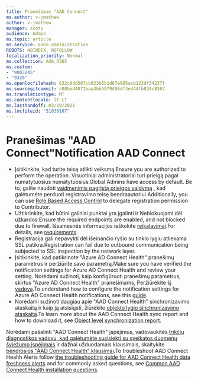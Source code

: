 ```yaml
---
title: Pranešimas "AAD Connect"
ms.author: v-jmathew
author: v-jmathew
manager: scotv
audience: Admin
ms.topic: article
ms.service: o365-administration
ROBOTS: NOINDEX, NOFOLLOW
localization_priority: Normal
ms.collection: Adm_O365
ms.custom:
- "9003245"
- "9326"
ms.openlocfilehash: 832c9dd587cb023b5b1d87e905acb123df34237f
ms.sourcegitcommit: c08bed4071baa3bb5879496df3ed44fb828c8367
ms.translationtype: MT
ms.contentlocale: lt-LT
ms.lasthandoff: 03/19/2021
ms.locfileid: "51036107"
---
```

# <a name="notification-aad-connect"></a><span data-ttu-id="df574-102">Pranešimas "AAD Connect"</span><span class="sxs-lookup"><span data-stu-id="df574-102">Notification AAD Connect</span></span>

- <span data-ttu-id="df574-103">Įsitikinkite, kad turite teisę atlikti veiksmą.</span><span class="sxs-lookup"><span data-stu-id="df574-103">Ensure you are authorized to perform the operation.</span></span> <span data-ttu-id="df574-104">Visuotiniai administratoriai turi prieigą pagal numatytuosius numatytuosius.</span><span class="sxs-lookup"><span data-stu-id="df574-104">Global Admins have access by default.</span></span> <span data-ttu-id="df574-105">Be to, galite naudoti [vaidmenimis pagrįstą prieigos valdymą](https://docs.microsoft.com/azure/active-directory/connect-health/active-directory-aadconnect-health-operations) , kad galėtumėte perduoti registravimo teisę bendraautoriui.</span><span class="sxs-lookup"><span data-stu-id="df574-105">Additionally, you can use [Role Based Access Control](https://docs.microsoft.com/azure/active-directory/connect-health/active-directory-aadconnect-health-operations) to delegate registration permission to Contributor.</span></span>
- <span data-ttu-id="df574-106">Užtikrinkite, kad būtini galiniai punktai yra įgalinti ir Neblokuojami dėl užkardos.</span><span class="sxs-lookup"><span data-stu-id="df574-106">Ensure the required endpoints are enabled, and not blocked due to firewall.</span></span> <span data-ttu-id="df574-107">Išsamesnės informacijos ieškokite [reikalavimai](https://docs.microsoft.com/azure/active-directory/hybrid/how-to-connect-health-agent-install).</span><span class="sxs-lookup"><span data-stu-id="df574-107">For details, see [requirements](https://docs.microsoft.com/azure/active-directory/hybrid/how-to-connect-health-agent-install).</span></span>
- <span data-ttu-id="df574-108">Registracija gali nepavykti dėl išeinančio ryšio su tinklo lygiu atliekama SSL patikra.</span><span class="sxs-lookup"><span data-stu-id="df574-108">Registration can fail due to outbound communication being subjected to SSL inspection by the network layer.</span></span>
- <span data-ttu-id="df574-109">Įsitikinkite, kad patikrinote "Azure AD Connect Health" pranešimų parametrus ir peržiūrite savo parametrą.</span><span class="sxs-lookup"><span data-stu-id="df574-109">Make sure you have verified the notification settings for Azure AD Connect Health and review your setting.</span></span> <span data-ttu-id="df574-110">Norėdami sužinoti, kaip konfigūruoti pranešimų parametrus, skirtus "Azure AD Connect Health" pranešimams, Peržiūrėkite šį [vadovą](https://docs.microsoft.com/azure/active-directory/hybrid/how-to-connect-health-operations).</span><span class="sxs-lookup"><span data-stu-id="df574-110">To understand how to configure the notification settings for Azure AD Connect Health notifications, see this [guide](https://docs.microsoft.com/azure/active-directory/hybrid/how-to-connect-health-operations).</span></span>
- <span data-ttu-id="df574-111">Norėdami sužinoti daugiau apie "AAD Connect Health" sinchronizavimo ataskaitą ir kaip ją atsisiųsti, žiūrėkite [objekto lygio sinchronizavimo ataskaita](https://docs.microsoft.com/azure/active-directory/hybrid/how-to-connect-health-sync).</span><span class="sxs-lookup"><span data-stu-id="df574-111">To learn more about the AAD Connect Health sync report and how to download it, see [Object level synchronization report](https://docs.microsoft.com/azure/active-directory/hybrid/how-to-connect-health-sync).</span></span>

<span data-ttu-id="df574-112">Norėdami pašalinti "AAD Connect Health" įspėjimus, vadovaukitės [trikčių diagnostikos vadovu, kad galėtumėte susisiekti su sveikatos duomenų šviežumo įspėjimais](https://docs.microsoft.com/azure/active-directory/hybrid/how-to-connect-health-data-freshness) ir dažnai užduodamais klausimais, skaitykite [bendrosios "AAD Connect Health" klausimai](https://docs.microsoft.com/azure/active-directory/hybrid/reference-connect-health-faq).</span><span class="sxs-lookup"><span data-stu-id="df574-112">To troubleshoot AAD Connect Health Alerts follow [the troubleshooting guide for AAD Connect Health data freshness alerts](https://docs.microsoft.com/azure/active-directory/hybrid/how-to-connect-health-data-freshness) and for commonly asked questions, see [Common AAD Connect Health installation questions](https://docs.microsoft.com/azure/active-directory/hybrid/reference-connect-health-faq).</span></span>
